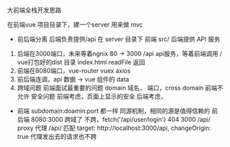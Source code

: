 大前端全栈开发思路

在前端vue 项目目录下，建一个server 用来做 mvc 

- 前后端分离 
  后端负责提供/api 在 server 目录下
  前端 src/
  后端提供 API 服务 

1. 后端在3000端口，未来等着ngnix 80 -> 3000
   /api api服务，等着前端调用 / vue打包好的dist 目录 index.html readFile 返回
2. 前端在8080端口，vue-router vuex axios
3. 前后端连调，api 数据 -> vue 组件的 data
4. 跨域问题 前端面试最重要的问题
   domain 域名，
   端口，cross domain
   前端不允许 安全问题
   前端考虑，页面上显示的安全
   后端考虑，

- 前端
  subdomain:doamin:port 都一样
  同源机制，相同的源是值得信赖的
  前后端 8080:3000 跨域了
  不跨，fetch('/api/user/login') 404
  3000 /api/ proxy 代理
  /api/ 匹配
  target: http://localhost:3000/api,
  changeOrigin: true
  代理发出去的请求也不跨
